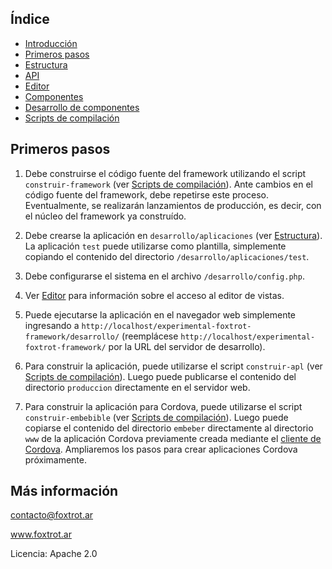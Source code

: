 ## Índice

- [Introducción](../README.md)
- [Primeros pasos](primeros-pasos.md)
- [Estructura](estructura.md)
- [API](api.md)
- [Editor](editor.md)
- [Componentes](componentes.md)
- [Desarrollo de componentes](componentes-estructura.md)
- [Scripts de compilación](scripts.md)

## Primeros pasos

1. Debe construirse el código fuente del framework utilizando el script `construir-framework` (ver [Scripts de compilación](scripts.md)). Ante cambios en el código fuente del framework, debe repetirse este proceso. Eventualmente, se realizarán lanzamientos de producción, es decir, con el núcleo del framework ya construído.

2. Debe crearse la aplicación en `desarrollo/aplicaciones` (ver [Estructura](estructura.md)). La aplicación `test` puede utilizarse como plantilla, simplemente copiando el contenido del directorio `/desarrollo/aplicaciones/test`.

3. Debe configurarse el sistema en el archivo `/desarrollo/config.php`.

4. Ver [Editor](editor.md) para información sobre el acceso al editor de vistas.

5. Puede ejecutarse la aplicación en el navegador web simplemente ingresando a `http://localhost/experimental-foxtrot-framework/desarrollo/` (reemplácese `http://localhost/experimental-foxtrot-framework/` por la URL del servidor de desarrollo).

6. Para construir la aplicación, puede utilizarse el script `construir-apl` (ver [Scripts de compilación](scripts.md)). Luego puede publicarse el contenido del directorio `produccion` directamente en el servidor web.

7. Para construir la aplicación para Cordova, puede utilizarse el script `construir-embebible` (ver [Scripts de compilación](scripts.md)). Luego puede copiarse el contenido del directorio `embeber` directamente al directorio `www` de la aplicación Cordova previamente creada mediante el [cliente de Cordova](https://cordova.apache.org/docs/es/latest/guide/cli/). Ampliaremos los pasos para crear aplicaciones Cordova próximamente.

## Más información

contacto@foxtrot.ar

www.foxtrot.ar

Licencia: Apache 2.0
